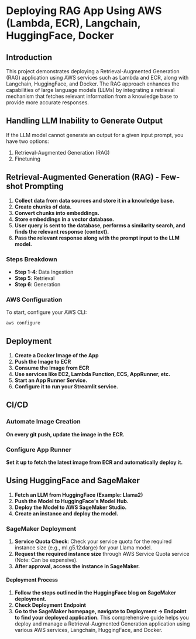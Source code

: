 # Deploying RAG App Using AWS (Lambda, ECR), Langchain, HuggingFace, Docker

## Introduction

This project demonstrates deploying a Retrieval-Augmented Generation (RAG) application using AWS services such as Lambda and ECR, along with Langchain, HuggingFace, and Docker. The RAG approach enhances the capabilities of large language models (LLMs) by integrating a retrieval mechanism that fetches relevant information from a knowledge base to provide more accurate responses.

## Handling LLM Inability to Generate Output

If the LLM model cannot generate an output for a given input prompt, you have two options:
1. Retrieval-Augmented Generation (RAG)
2. Finetuning

## Retrieval-Augmented Generation (RAG) - Few-shot Prompting

1. **Collect data from data sources and store it in a knowledge base.**
2. **Create chunks of data.**
3. **Convert chunks into embeddings.**
4. **Store embeddings in a vector database.**
5. **User query is sent to the database, performs a similarity search, and finds the relevant response (context).**
6. **Pass the relevant response along with the prompt input to the LLM model.**

### Steps Breakdown
- **Step 1-4**: Data Ingestion
- **Step 5**: Retrieval
- **Step 6**: Generation

### AWS Configuration
To start, configure your AWS CLI:
```sh
aws configure
```

## Deployment
1. **Create a Docker Image of the App**
2. **Push the Image to ECR**
3. **Consume the Image from ECR**
4. **Use services like EC2, Lambda Function, ECS, AppRunner, etc.**
5. **Start an App Runner Service.**
6. **Configure it to run your Streamlit service.**

## CI/CD
### Automate Image Creation
**On every git push, update the image in the ECR.**

### Configure App Runner
**Set it up to fetch the latest image from ECR and automatically deploy it.**

## Using HuggingFace and SageMaker
1. **Fetch an LLM from HuggingFace (Example: Llama2)**
2. **Push the Model to HuggingFace's Model Hub.**
3. **Deploy the Model to AWS SageMaker Studio.**
4. **Create an instance and deploy the model.**

### SageMaker Deployment
1. **Service Quota Check**: Check your service quota for the required instance size (e.g., ml.g5.12xlarge) for your Llama model.
2. **Request the required instance size** through AWS Service Quota service (Note: Can be expensive).
3. **After approval, access the instance in SageMaker.**

#### Deployment Process
1. **Follow the steps outlined in the HuggingFace blog on SageMaker deployment.**
2. **Check Deployment Endpoint**
3. **Go to the SageMaker homepage, navigate to Deployment -> Endpoint to find your deployed application.**
This comprehensive guide helps you deploy and manage a Retrieval-Augmented Generation application using various AWS services, Langchain, HuggingFace, and Docker.